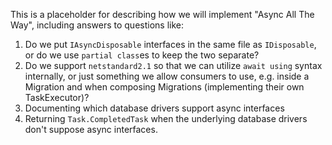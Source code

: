 This is a placeholder for describing how we will implement "Async All The Way", including answers to questions like:

1. Do we put `IAsyncDisposable` interfaces in the same file as `IDisposable`, or do we use `partial class`es to keep the two separate?
2. Do we support `netstandard2.1` so that we can utilize `await using` syntax internally, or just something we allow consumers to use, e.g. inside a Migration and when composing Migrations (implementing their own TaskExecutor)?
3. Documenting which database drivers support async interfaces
4. Returning `Task.CompletedTask` when the underlying database drivers don't suppose async interfaces.
